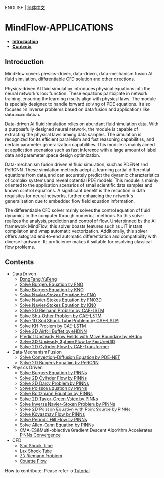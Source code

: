 ENGLISH | [简体中文](README.md)

# **MindFlow-APPLICATIONS**

- [**Introduction**](#introduction)
- [**Contents**](#contents)

## **Introduction**

MindFlow covers physics-driven, data-driven, data-mechanism fusion AI fluid simulation, differentiable CFD solution and other directions.

Physics-driven AI fluid simulation introduces physical equations into the neural network's loss function. These equations participate in network training, ensuring the learning results align with physical laws. The module is specially designed to handle forward solving of PDE equations. It also focuses on inverse problems based on data fusion and applications like data assimilation.

Data-driven AI fluid simulation relies on abundant fluid simulation data. With a purposefully designed neural network, the module is capable of extracting the physical laws among data samples. The simulation is recognized for its efficient parallelism and fast reasoning capabilities, and certain parameter generalization capabilities. This module is mainly aimed at application scenarios such as fast inference with a large amount of label data and parameter space design optimization.

Data-mechanism fusion driven AI fluid simulation, such as PDENet and PeRCNN. These simulation methods adept at learning partial differential equations from data, and can accurately predict the dynamic characteristics of complex systems and reveal potential PDE models. This module is mainly oriented to the application scenarios of small scientific data samples and known control equations. A significant benefit is the reduction in data requisites for neural networks, further enhancing the network's generalization due to embedded flow field equation information.

The differentiable CFD solver mainly solves the control equation of fluid dynamics in the computer through numerical methods. So this solver realizes the analysis, prediction and control of flow. Underpinned by the AI framework MindFlow, this solver boasts features such as JIT instant compilation and vmap automatic vectorization. Additionally, this solver offers autograd end-to-end automatic differentiation and compatibility with diverse hardware. Its proficiency makes it suitable for resolving classical flow problems.

## **Contents**

- Data Driven
    - [DongFang.YuFeng](https://gitee.com/mindspore/mindscience/tree/master/MindFlow/applications/data_driven/airfoil/2D_steady)
    - [Solve Burgers Equation by FNO](https://gitee.com/mindspore/mindscience/tree/master/MindFlow/applications/data_driven/burgers/fno1d)
    - [Solve Burgers Equation by KNO](https://gitee.com/mindspore/mindscience/tree/master/MindFlow/applications/data_driven/burgers/kno1d)
    - [Solve Navier-Stokes Equation by FNO](https://gitee.com/mindspore/mindscience/tree/master/MindFlow/applications/data_driven/navier_stokes/fno2d)
    - [Solve Navier-Stokes Equation by FNO3D](https://gitee.com/mindspore/mindscience/tree/master/MindFlow/applications/data_driven/navier_stokes/fno3d)
    - [Solve Navier-Stokes Equation by KNO](https://gitee.com/mindspore/mindscience/tree/master/MindFlow/applications/data_driven/navier_stokes/kno2d)
    - [Solve 2D Riemann Problem by CAE-LSTM](https://gitee.com/mindspore/mindscience/tree/master/MindFlow/applications/research/cae_lstm)
    - [Solve Shu-Osher Problem by CAE-LSTM](https://gitee.com/mindspore/mindscience/tree/master/MindFlow/applications/research/cae_lstm)
    - [Solve 1D Sod Shock Tube Problem by CAE-LSTM](https://gitee.com/mindspore/mindscience/tree/master/MindFlow/applications/research/cae_lstm)
    - [Solve KH Problem by CAE-LSTM](https://gitee.com/mindspore/mindscience/tree/master/MindFlow/applications/research/cae_lstm/)
    - [Solve 2D Airfoil Buffet by eHDNN](https://gitee.com/mindspore/mindscience/tree/master/MindFlow/applications/research/transonic_buffet_ehdnn)
    - [Predict Unsteady Flow Fields with Move Boundary by eHdnn](https://gitee.com/mindspore/mindscience/tree/master/MindFlow/applications/research/move_boundary_hdnn)
    - [Solve 3D Unsteady Sphere Flow by ResUnet3D](https://gitee.com/mindspore/mindscience/tree/master/MindFlow/applications/data_driven/flow_around_sphere)
    - [Solve 2D Cylinder Flow by CAE-Transformer](https://gitee.com/mindspore/mindscience/tree/master/MindFlow/applications/research/cae_transformer)
- Data-Mechanism Fusion
    - [Solve Convection-Diffusion Equation by PDE-NET](https://gitee.com/mindspore/mindscience/tree/master/MindFlow/applications/data_mechanism_fusion/pde_net)
    - [Solve 2D Burgers Equation by PeRCNN](https://gitee.com/mindspore/mindscience/tree/master/MindFlow/applications/data_mechanism_fusion/PeRCNN/burgers_2d)
- Physics Driven
    - [Solve Burgers Equation by PINNs](https://gitee.com/mindspore/mindscience/tree/master/MindFlow/applications/physics_driven/burgers)
    - [Solve 2D Cylinder Flow by PINNs](https://gitee.com/mindspore/mindscience/tree/master/MindFlow/applications/physics_driven/navier_stokes/cylinder_flow_forward)
    - [Solve 2D Darcy Problem by PINNs](https://gitee.com/mindspore/mindscience/tree/master/MindFlow/applications/physics_driven/darcy)
    - [Solve Poisson Equation by PINNs](https://gitee.com/mindspore/mindscience/tree/master/MindFlow/applications/physics_driven/poisson/continuous)
    - [Solve Boltzmann Equation by PINNs](https://gitee.com/mindspore/mindscience/tree/master/MindFlow/applications/physics_driven/boltzmann)
    - [Solve 2D Taylor-Green Votex by PINNs](https://gitee.com/mindspore/mindscience/tree/master/MindFlow/applications/physics_driven/navier_stokes/taylor_green)
    - [Solve Inverse Navier-Stoken Problem by PINNs](https://gitee.com/mindspore/mindscience/tree/master/MindFlow/applications/physics_driven/navier_stokes/cylinder_flow_inverse)
    - [Solve 2D Poisson Equation with Point Source by PINNs](https://gitee.com/mindspore/mindscience/tree/master/MindFlow/applications/physics_driven/poisson/point_source)
    - [Solve Kovasznay Flow by PINNs](https://gitee.com/mindspore/mindscience/tree/master/MindFlow/applications/physics_driven/navier_stokes/kovasznay)
    - [Solve Periodic Hill Flow by PINNs](https://gitee.com/mindspore/mindscience/tree/master/MindFlow/applications/physics_driven/navier_stokes/periodic_hill)
    - [Solve Allen-Cahn Equation by PINNs](https://gitee.com/mindspore/mindscience/tree/master/MindFlow/applications/research/allen_cahn)
    - [CMA-ES&Multi-objective Gradient Descent Algorithm Accelerates PINNs Convergence](https://gitee.com/mindspore/mindscience/tree/master/MindFlow/applications/research/cma_es_mgda)
- CFD
    - [Sod Shock Tube](https://gitee.com/mindspore/mindscience/tree/master/MindFlow/applications/cfd/sod)
    - [Lax Shock Tube](https://gitee.com/mindspore/mindscience/tree/master/MindFlow/applications/cfd/lax)
    - [2D Riemann Problem](https://gitee.com/mindspore/mindscience/tree/master/MindFlow/applications/cfd/riemann2d)
    - [Couette Flow](https://gitee.com/mindspore/mindscience/tree/master/MindFlow/applications/cfd/couette)

How to contribute: Please refer to [Tutorial](https://gitee.com/mindspore/mindscience/blob/master/MindFlow/CONTRIBUTION_CN.md)